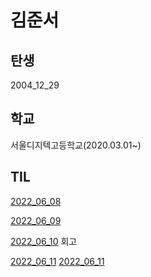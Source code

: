 # 김준서
## 탄생
2004_12_29
## 학교

서울디지텍고등학교(2020.03.01~)




## TIL
[2022_06_08](./sdhs/20220608.md)

[2022_06_09](./sdhs/20220609.md)

[2022_06_10](./sdhs/20220610.md) 회고

[2022_06_11](./sdhs/20220611.md) 
[2022_06_11](./sdhs/20220612.md) 
